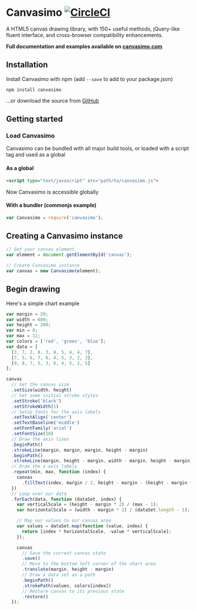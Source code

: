 # Canvasimo [![CircleCI](https://circleci.com/gh/JakeSidSmith/canvasimo/tree/master.svg?style=svg)](https://circleci.com/gh/JakeSidSmith/canvasimo/tree/master)

A HTML5 canvas drawing library, with 150+ useful methods, jQuery-like fluent interface, and cross-browser compatibility enhancements.

**Full documentation and examples available on [canvasimo.com](http://canvasimo.com)**

## Installation

Install Canvasimo with npm (add `--save` to add to your package.json)

```shell
npm install canvasimo
```

...or download the source from [GitHub](https://github.com/JakeSidSmith/canvasimo)

## Getting started

### Load Canvasimo

Canvasimo can be bundled with all major build tools, or loaded with a script tag and used as a global

#### As a global

```html
<script type="text/javascript" src="path/to/canvasimo.js">
```

Now Canvasimo is accessible globally

#### With a bundler (commonjs example)

```javascript
var Canvasimo = require('canvasimo');
```

## Creating a Canvasimo instance

```javascript
// Get your canvas element
var element = document.getElementById('canvas');

// Create Canvasimo instance
var canvas = new Canvasimo(element);
```

## Begin drawing

Here's a simple chart example

```javascript
var margin = 20;
var width = 600;
var height = 200;
var min = 0;
var max = 11;
var colors = ['red', 'green', 'blue'];
var data = [
  [3, 7, 2, 8, 3, 8, 5, 4, 4, 7],
  [7, 5, 6, 7, 8, 4, 5, 3, 2, 3],
  [9, 8, 7, 5, 3, 6, 4, 5, 2, 5]
];

canvas
  // Set the canvas size
  .setSize(width, height)
  // Set some initial stroke styles
  .setStroke('black')
  .setStrokeWidth(1)
  // Setup fonts for the axis labels
  .setTextAlign('center')
  .setTextBaseline('middle')
  .setFontFamily('arial')
  .setFontSize(10)
  // Draw the axis lines
  .beginPath()
  .strokeLine(margin, margin, margin, height - margin)
  .beginPath()
  .strokeLine(margin, height - margin, width - margin, height - margin)
  // Draw the x axis labels
  .repeat(min, max, function (index) {
    canvas
      .fillText(index, margin / 2, height - margin - (height - margin * 2) / 10 * index)
  })
  // Loop over our data
  .forEach(data, function (dataSet, index) {
    var verticalScale = (height - margin * 2) / (max - 1);
    var horizontalScale = (width - margin * 2) / (dataSet.length - 1);

    // Map our values to our canvas area
    var values = dataSet.map(function (value, index) {
      return [index * horizontalScale, -value * verticalScale];
    });

    canvas
      // Save the current canvas state
      .save()
      // Move to the bottom left corner of the chart area
      .translate(margin, height - margin)
      // Draw a data set as a path
      .beginPath()
      .strokePath(values, colors[index])
      // Restore canvas to its previous state
      .restore()
  });
```
